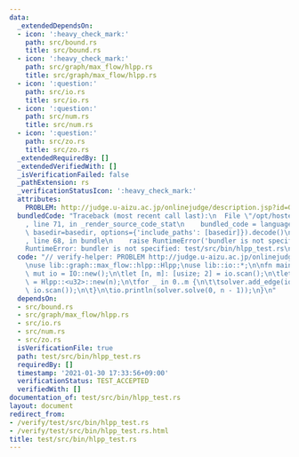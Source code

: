 ```yaml
---
data:
  _extendedDependsOn:
  - icon: ':heavy_check_mark:'
    path: src/bound.rs
    title: src/bound.rs
  - icon: ':heavy_check_mark:'
    path: src/graph/max_flow/hlpp.rs
    title: src/graph/max_flow/hlpp.rs
  - icon: ':question:'
    path: src/io.rs
    title: src/io.rs
  - icon: ':question:'
    path: src/num.rs
    title: src/num.rs
  - icon: ':question:'
    path: src/zo.rs
    title: src/zo.rs
  _extendedRequiredBy: []
  _extendedVerifiedWith: []
  _isVerificationFailed: false
  _pathExtension: rs
  _verificationStatusIcon: ':heavy_check_mark:'
  attributes:
    PROBLEM: http://judge.u-aizu.ac.jp/onlinejudge/description.jsp?id=GRL_6_A
  bundledCode: "Traceback (most recent call last):\n  File \"/opt/hostedtoolcache/Python/3.9.1/x64/lib/python3.9/site-packages/onlinejudge_verify/documentation/build.py\"\
    , line 71, in _render_source_code_stat\n    bundled_code = language.bundle(stat.path,\
    \ basedir=basedir, options={'include_paths': [basedir]}).decode()\n  File \"/opt/hostedtoolcache/Python/3.9.1/x64/lib/python3.9/site-packages/onlinejudge_verify/languages/user_defined.py\"\
    , line 68, in bundle\n    raise RuntimeError('bundler is not specified: {}'.format(path.as_posix()))\n\
    RuntimeError: bundler is not specified: test/src/bin/hlpp_test.rs\n"
  code: "// verify-helper: PROBLEM http://judge.u-aizu.ac.jp/onlinejudge/description.jsp?id=GRL_6_A\n\
    \nuse lib::graph::max_flow::hlpp::Hlpp;\nuse lib::io::*;\n\nfn main() {\n\tlet\
    \ mut io = IO::new();\n\tlet [n, m]: [usize; 2] = io.scan();\n\tlet mut solver\
    \ = Hlpp::<u32>::new(n);\n\tfor _ in 0..m {\n\t\tsolver.add_edge(io.scan(), io.scan(),\
    \ io.scan());\n\t}\n\tio.println(solver.solve(0, n - 1));\n}\n"
  dependsOn:
  - src/bound.rs
  - src/graph/max_flow/hlpp.rs
  - src/io.rs
  - src/num.rs
  - src/zo.rs
  isVerificationFile: true
  path: test/src/bin/hlpp_test.rs
  requiredBy: []
  timestamp: '2021-01-30 17:33:56+09:00'
  verificationStatus: TEST_ACCEPTED
  verifiedWith: []
documentation_of: test/src/bin/hlpp_test.rs
layout: document
redirect_from:
- /verify/test/src/bin/hlpp_test.rs
- /verify/test/src/bin/hlpp_test.rs.html
title: test/src/bin/hlpp_test.rs
---
```

